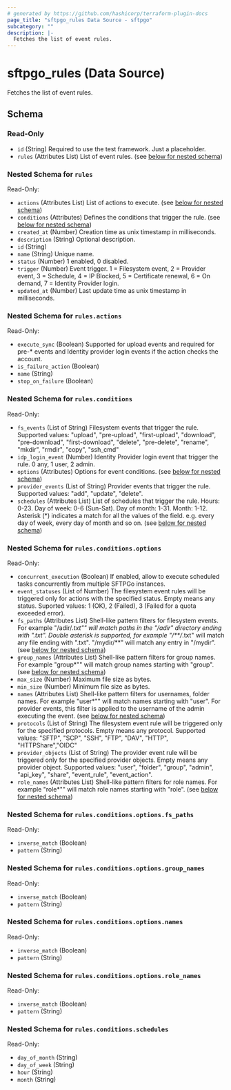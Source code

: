 ```yaml
---
# generated by https://github.com/hashicorp/terraform-plugin-docs
page_title: "sftpgo_rules Data Source - sftpgo"
subcategory: ""
description: |-
  Fetches the list of event rules.
---
```


# sftpgo_rules (Data Source)

Fetches the list of event rules.



<!-- schema generated by tfplugindocs -->
## Schema

### Read-Only

- `id` (String) Required to use the test framework. Just a placeholder.
- `rules` (Attributes List) List of event rules. (see [below for nested schema](#nestedatt--rules))

<a id="nestedatt--rules"></a>
### Nested Schema for `rules`

Read-Only:

- `actions` (Attributes List) List of actions to execute. (see [below for nested schema](#nestedatt--rules--actions))
- `conditions` (Attributes) Defines the conditions that trigger the rule. (see [below for nested schema](#nestedatt--rules--conditions))
- `created_at` (Number) Creation time as unix timestamp in milliseconds.
- `description` (String) Optional description.
- `id` (String)
- `name` (String) Unique name.
- `status` (Number) 1 enabled, 0 disabled.
- `trigger` (Number) Event trigger. 1 = Filesystem event, 2 = Provider event, 3 = Schedule, 4 = IP Blocked, 5 = Certificate renewal, 6 = On demand, 7 = Identity Provider login.
- `updated_at` (Number) Last update time as unix timestamp in milliseconds.

<a id="nestedatt--rules--actions"></a>
### Nested Schema for `rules.actions`

Read-Only:

- `execute_sync` (Boolean) Supported for upload events and required for pre-* events and Identity provider login events if the action checks the account.
- `is_failure_action` (Boolean)
- `name` (String)
- `stop_on_failure` (Boolean)


<a id="nestedatt--rules--conditions"></a>
### Nested Schema for `rules.conditions`

Read-Only:

- `fs_events` (List of String) Filesystem events that trigger the rule. Supported values: "upload", "pre-upload", "first-upload", "download", "pre-download", "first-download", "delete", "pre-delete", "rename", "mkdir", "rmdir", "copy", "ssh_cmd"
- `idp_login_event` (Number) Identity Provider login event that trigger the rule. 0 any, 1 user, 2 admin.
- `options` (Attributes) Options for event conditions. (see [below for nested schema](#nestedatt--rules--conditions--options))
- `provider_events` (List of String) Provider events that trigger the rule. Supported values: "add", "update", "delete".
- `schedules` (Attributes List) List of schedules that trigger the rule. Hours: 0-23. Day of week: 0-6 (Sun-Sat). Day of month: 1-31. Month: 1-12. Asterisk (*) indicates a match for all the values of the field. e.g. every day of week, every day of month and so on. (see [below for nested schema](#nestedatt--rules--conditions--schedules))

<a id="nestedatt--rules--conditions--options"></a>
### Nested Schema for `rules.conditions.options`

Read-Only:

- `concurrent_execution` (Boolean) If enabled, allow to execute scheduled tasks concurrently from multiple SFTPGo instances.
- `event_statuses` (List of Number) The filesystem event rules will be triggered only for actions with the specified status. Empty means any status. Suported values: 1 (OK), 2 (Failed), 3 (Failed for a quota exceeded error).
- `fs_paths` (Attributes List) Shell-like pattern filters for filesystem events. For example "/adir/*.txt"" will match paths in the "/adir" directory ending with ".txt". Double asterisk is supported, for example "/**/*.txt" will match any file ending with ".txt". "/mydir/**" will match any entry in "/mydir". (see [below for nested schema](#nestedatt--rules--conditions--options--fs_paths))
- `group_names` (Attributes List) Shell-like pattern filters for group names. For example "group*"" will match group names starting with "group". (see [below for nested schema](#nestedatt--rules--conditions--options--group_names))
- `max_size` (Number) Maximum file size as bytes.
- `min_size` (Number) Minimum file size as bytes.
- `names` (Attributes List) Shell-like pattern filters for usernames, folder names. For example "user*"" will match names starting with "user". For provider events, this filter is applied to the username of the admin executing the event. (see [below for nested schema](#nestedatt--rules--conditions--options--names))
- `protocols` (List of String) The filesystem event rule will be triggered only for the specified protocols. Empty means any protocol. Supported values: "SFTP", "SCP", "SSH", "FTP", "DAV", "HTTP", "HTTPShare","OIDC"
- `provider_objects` (List of String) The provider event rule will be triggered only for the specified provider objects. Empty means any provider object. Supported values: "user", "folder", "group", "admin", "api_key", "share", "event_rule", "event_action".
- `role_names` (Attributes List) Shell-like pattern filters for role names. For example "role*"" will match role names starting with "role". (see [below for nested schema](#nestedatt--rules--conditions--options--role_names))

<a id="nestedatt--rules--conditions--options--fs_paths"></a>
### Nested Schema for `rules.conditions.options.fs_paths`

Read-Only:

- `inverse_match` (Boolean)
- `pattern` (String)


<a id="nestedatt--rules--conditions--options--group_names"></a>
### Nested Schema for `rules.conditions.options.group_names`

Read-Only:

- `inverse_match` (Boolean)
- `pattern` (String)


<a id="nestedatt--rules--conditions--options--names"></a>
### Nested Schema for `rules.conditions.options.names`

Read-Only:

- `inverse_match` (Boolean)
- `pattern` (String)


<a id="nestedatt--rules--conditions--options--role_names"></a>
### Nested Schema for `rules.conditions.options.role_names`

Read-Only:

- `inverse_match` (Boolean)
- `pattern` (String)



<a id="nestedatt--rules--conditions--schedules"></a>
### Nested Schema for `rules.conditions.schedules`

Read-Only:

- `day_of_month` (String)
- `day_of_week` (String)
- `hour` (String)
- `month` (String)
